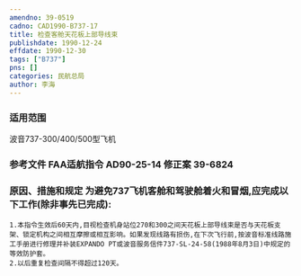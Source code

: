 ```yaml
---
amendno: 39-0519  
cadno: CAD1990-B737-17  
title: 检查客舱天花板上部导线束  
publishdate: 1990-12-24  
effdate: 1990-12-30  
tags: ["B737"]  
pns: []  
categories: 民航总局  
author: 李海  
---
```

  
### 适用范围  
波音737-300/400/500型飞机  
  
<!--more-->  
### 参考文件    FAA适航指令 AD90-25-14 修正案 39-6824  
  
### 原因、措施和规定 为避免737飞机客舱和驾驶舱着火和冒烟,应完成以下工作(除非事先已完成):  
    1.本指令生效后60天内,目视检查机身站位270和300之间天花板上部导线束是否与天花板支架、锁定机构之间相互摩擦或相互影响。如果发现线路有损伤,在下次飞行前,按波音标准线路施工手册进行修理并补装EXPANDO PT或波音服务信件737-SL-24-58(1988年8月3日)中规定的等效防护套。  
    2.以后重复检查间隔不得超过120天。  
